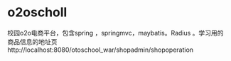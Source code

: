 # o2oscholl
校园o2o电商平台，包含spring ，springmvc，maybatis。Radius 。学习用的
商品信息的地址页http://localhost:8080/otoschool_war/shopadmin/shopoperation
